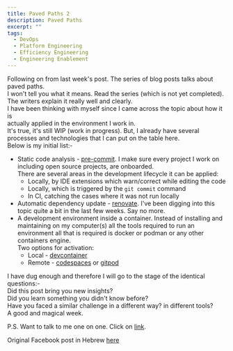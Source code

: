 ```yaml
---
title: Paved Paths 2
description: Paved Paths
excerpt: ""
tags:
  - DevOps
  - Platform Engineering
  - Efficiency Engineering
  - Engineering Enablement
---
```


Following on from last week's post. The series of blog posts talks about paved
paths.  
I won't tell you what it means. Read the series (which is not yet completed).
The writers explain it really well and clearly.  
I have been thinking with myself since I came across the topic about how it is  
actually applied in the environment I work in.  
It's true, it's still WIP (work in progress). But, I already have several  
processes and technologies that I can put on the table here.  
Below is my initial list:-

* Static code analysis - [pre-commit][3]. I make sure every project I work on
  including open source projects, are onboarded.  
  There are several areas in the development lifecycle it can be applied:
  * Locally, by IDE extensions which warn/correct while editing the code
  * Locally, which is triggered by the `git commit` command
  * In CI, catching the cases where it was not run locally
* Automatic dependency update - [renovate][4]. I've been digging into this topic
  quite a bit in the last few weeks. Say no more.
* A development environment inside a container. Instead of installing and
  maintaining on my computer(s) all the tools required to run an environment
  all that is required is docker or podman or any other containers engine.  
  Two options for activation:
  * Local - [devcontainer][5]
  * Remote - [codespaces][6] or [gitpod][7]

I have dug enough and therefore I will go to the stage of the identical
questions:-  
Did this post bring you new insights?  
Did you learn something you didn't know before?  
Have you faced a similar challenge in a different way? in different tools?  
A good and magical week.

P.S. Want to talk to me one on one. Click on
[link][1].

Original Facebook post in Hebrew [here][2]

[1]: https://calendly.com/lmilbaum/chitchat
[2]: https://www.facebook.com/groups/devopsloft/posts/1843968359330026/
[3]: https://github.com/pre-commit/pre-commit
[4]: https://github.com/renovatebot/renovate
[5]: https://github.com/devcontainers
[6]: https://github.com/features/codespaces
[7]: https://www.gitpod.io/
